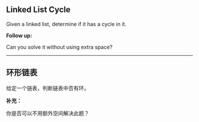 ## Linked List Cycle

Given a linked list, determine if it has a cycle in it.

**Follow up:**

Can you solve it without using extra space?

---

## 环形链表

给定一个链表，判断链表中否有环。

**补充：**

你是否可以不用额外空间解决此题？